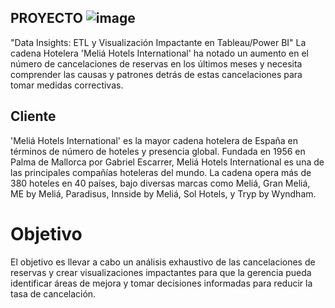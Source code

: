 ## PROYECTO ![image](https://github.com/user-attachments/assets/a8c9fdf4-0467-4f99-9d80-7a1e45281ed4)
 "Data Insights: ETL y Visualización Impactante en Tableau/Power BI"
La cadena Hotelera 'Meliá Hotels International' ha notado un aumento en el número de cancelaciones de reservas en los últimos meses y necesita comprender las causas y patrones detrás de estas cancelaciones para tomar medidas correctivas.

## Cliente
'Meliá Hotels International' es la mayor cadena hotelera de España en términos de número de hoteles y presencia global. Fundada en 1956 en Palma de Mallorca por Gabriel Escarrer, Meliá Hotels International es una de las principales compañías hoteleras del mundo. La cadena opera más de 380 hoteles en 40 países, bajo diversas marcas como Meliá, Gran Meliá, ME by Meliá, Paradisus, Innside by Meliá, Sol Hotels, y Tryp by Wyndham.

# Objetivo
El objetivo es llevar a cabo un análisis exhaustivo de las cancelaciones de reservas y crear visualizaciones impactantes para que la gerencia pueda identificar áreas de mejora y tomar decisiones informadas para reducir la tasa de cancelación.

